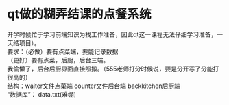 # qt做的糊弄结课的点餐系统  
开学时候忙于学习前端知识为找工作准备，因此qt这一课程无法仔细学习准备，一天结项目）。  
要求：（必做）要有点菜端，要能记录数据   
（更好）要有点菜，后厨，后台三端。  
我偷懒了，后台后厨界面直接照搬。（555老师打分时候说，要是分开写了分能打很高的）   
结构：waiter文件点菜端 counter文件后台端 backkitchen后厨端   
“数据库”： data.txt(难绷)  
